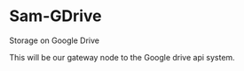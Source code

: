 # Sam-GDrive

Storage on Google Drive

This will be our gateway node to the Google drive api system.